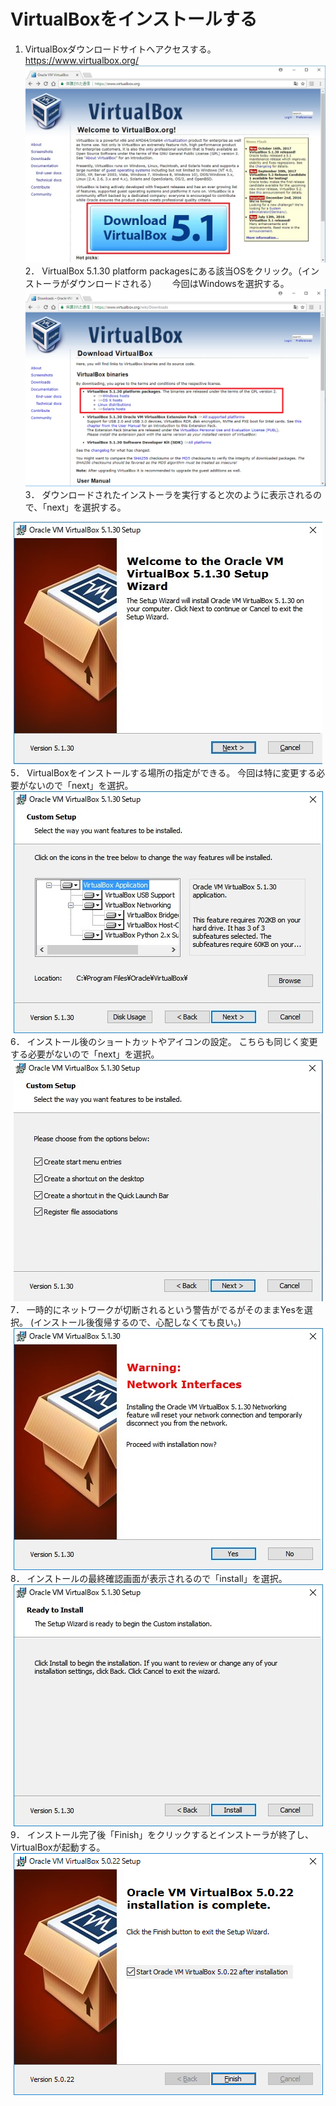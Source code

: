 # VirtualBoxをインストールする

1. VirtualBoxダウンロードサイトへアクセスする。https://www.virtualbox.org/
![web](image/virtualbox_web.jpg)
2． VirtualBox 5.1.30 platform packagesにある該当OSをクリック。（インストーラがダウンロードされる）　　
今回はWindowsを選択する。
![select](image/virtualbox_select.jpg)
3． ダウンロードされたインストーラを実行すると次のように表示されるので、「next」を選択する。
<div align=center>
  <img src=image/virtualbox_installer_begin.jpg>
</div>
5． VirtualBoxをインストールする場所の指定ができる。
今回は特に変更する必要がないので「next」を選択。
<div align=center>
  <img src=image/virtualbox_installer_dir.jpg>
</div>
6． インストール後のショートカットやアイコンの設定。
こちらも同じく変更する必要がないので「next」を選択。
<div align=center>
  <img src=image/virtualbox_installer_icon.jpg>
</div>
7． 一時的にネットワークが切断されるという警告がでるがそのままYesを選択。
(インストール後復帰するので、心配しなくても良い。)
<div align=center>
  <img src=image/virtualbox_installer_warn.jpg>
</div>
8． インストールの最終確認画面が表示されるので「install」を選択。
<div align=center>
  <img src=image/virtualbox_installer_lastcheck.jpg>
</div>
9． インストール完了後「Finish」をクリックするとインストーラが終了し、VirtualBoxが起動する。
<div align=center>
  <img src=image/virtualbox_installer_finish.jpg>
</div>
